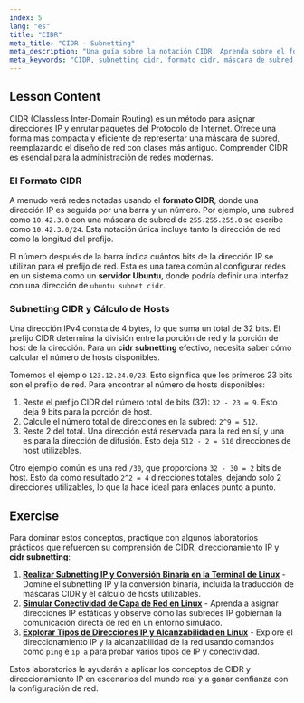 ```yaml
---
index: 5
lang: "es"
title: "CIDR"
meta_title: "CIDR - Subnetting"
meta_description: "Una guía sobre la notación CIDR. Aprenda sobre el formato CIDR, subnetting CIDR y cómo calcular hosts para su red, incluso en un servidor Ubuntu. Domine el direccionamiento IP con CIDR."
meta_keywords: "CIDR, subnetting cidr, formato cidr, máscara de subred, direccionamiento IP, cidr de subred de servidor ubuntu, cidr de subred ubuntu, prefijo de red, redes Linux"
---
```


## Lesson Content

CIDR (Classless Inter-Domain Routing) es un método para asignar direcciones IP y enrutar paquetes del Protocolo de Internet. Ofrece una forma más compacta y eficiente de representar una máscara de subred, reemplazando el diseño de red con clases más antiguo. Comprender CIDR es esencial para la administración de redes modernas.

### El Formato CIDR

A menudo verá redes notadas usando el **formato CIDR**, donde una dirección IP es seguida por una barra y un número. Por ejemplo, una subred como `10.42.3.0` con una máscara de subred de `255.255.255.0` se escribe como `10.42.3.0/24`. Esta notación única incluye tanto la dirección de red como la longitud del prefijo.

El número después de la barra indica cuántos bits de la dirección IP se utilizan para el prefijo de red. Esta es una tarea común al configurar redes en un sistema como un **servidor Ubuntu**, donde podría definir una interfaz con una dirección de `ubuntu subnet cidr`.

### Subnetting CIDR y Cálculo de Hosts

Una dirección IPv4 consta de 4 bytes, lo que suma un total de 32 bits. El prefijo CIDR determina la división entre la porción de red y la porción de host de la dirección. Para un **cidr subnetting** efectivo, necesita saber cómo calcular el número de hosts disponibles.

Tomemos el ejemplo `123.12.24.0/23`. Esto significa que los primeros 23 bits son el prefijo de red. Para encontrar el número de hosts disponibles:

1.  Reste el prefijo CIDR del número total de bits (32): `32 - 23 = 9`. Esto deja 9 bits para la porción de host.
2.  Calcule el número total de direcciones en la subred: `2^9 = 512`.
3.  Reste 2 del total. Una dirección está reservada para la red en sí, y una es para la dirección de difusión. Esto deja `512 - 2 = 510` direcciones de host utilizables.

Otro ejemplo común es una red `/30`, que proporciona `32 - 30 = 2` bits de host. Esto da como resultado `2^2 = 4` direcciones totales, dejando solo 2 direcciones utilizables, lo que la hace ideal para enlaces punto a punto.

## Exercise

Para dominar estos conceptos, practique con algunos laboratorios prácticos que refuercen su comprensión de CIDR, direccionamiento IP y **cidr subnetting**:

1.  **[Realizar Subnetting IP y Conversión Binaria en la Terminal de Linux](https://labex.io/es/labs/comptia-perform-ip-subnetting-and-binary-conversion-in-the-linux-terminal-592782)** - Domine el subnetting IP y la conversión binaria, incluida la traducción de máscaras CIDR y el cálculo de hosts utilizables.
2.  **[Simular Conectividad de Capa de Red en Linux](https://labex.io/es/labs/comptia-simulate-network-layer-connectivity-in-linux-592752)** - Aprenda a asignar direcciones IP estáticas y observe cómo las subredes IP gobiernan la comunicación directa de red en un entorno simulado.
3.  **[Explorar Tipos de Direcciones IP y Alcanzabilidad en Linux](https://labex.io/es/labs/comptia-explore-ip-address-types-and-reachability-in-linux-592780)** - Explore el direccionamiento IP y la alcanzabilidad de la red usando comandos como `ping` e `ip a` para probar varios tipos de IP y conectividad.

Estos laboratorios le ayudarán a aplicar los conceptos de CIDR y direccionamiento IP en escenarios del mundo real y a ganar confianza con la configuración de red.
